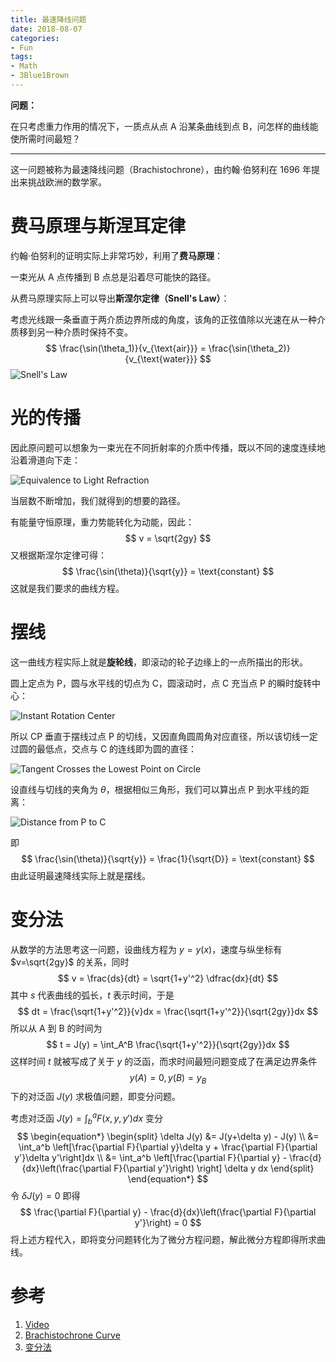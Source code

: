 ```yaml
---
title: 最速降线问题
date: 2018-08-07
categories:
- Fun
tags:
- Math
- 3Blue1Brown
---
```


**问题：**

在只考虑重力作用的情况下，一质点从点 A 沿某条曲线到点 B，问怎样的曲线能使所需时间最短？

<!-- more -->

---

这一问题被称为最速降线问题（Brachistochrone），由约翰·伯努利在 1696 年提出来挑战欧洲的数学家。

# 费马原理与斯涅耳定律

约翰·伯努利的证明实际上非常巧妙，利用了**费马原理**：

一束光从 A 点传播到 B 点总是沿着尽可能快的路径。

从费马原理实际上可以导出**斯涅尔定律（Snell's Law）**：

考虑光线跟一条垂直于两介质边界所成的角度，该角的正弦值除以光速在从一种介质移到另一种介质时保持不变。
$$
\frac{\sin(\theta_1)}{v_{\text{air}}} = \frac{\sin(\theta_2)}{v_{\text{water}}}
$$
![Snell's Law](https://i.imgur.com/grhevoi.jpg)

# 光的传播

因此原问题可以想象为一束光在不同折射率的介质中传播，既以不同的速度连续地沿着滑道向下走：

![Equivalence to Light Refraction](https://i.imgur.com/HuYwICL.jpg)

当层数不断增加，我们就得到的想要的路径。

有能量守恒原理，重力势能转化为动能，因此：
$$
v = \sqrt{2gy}
$$
又根据斯涅尔定律可得：
$$
\frac{\sin(\theta)}{\sqrt{y}} = \text{constant}
$$
这就是我们要求的曲线方程。

# 摆线

这一曲线方程实际上就是**旋轮线**，即滚动的轮子边缘上的一点所描出的形状。

圆上定点为 P，圆与水平线的切点为 C，圆滚动时，点 C 充当点 P 的瞬时旋转中心：

![Instant Rotation Center](https://i.imgur.com/yMiZO8r.jpg)

所以 CP 垂直于摆线过点 P 的切线，又因直角圆周角对应直径，所以该切线一定过圆的最低点，交点与 C 的连线即为圆的直径：

![Tangent Crosses the Lowest Point on Circle](https://i.imgur.com/ZX63jAn.jpg)

设直线与切线的夹角为 $\theta$，根据相似三角形，我们可以算出点 P 到水平线的距离：

![Distance from P to C](https://i.imgur.com/5y8lXzp.jpg)

即
$$
\frac{\sin(\theta)}{\sqrt{y}} = \frac{1}{\sqrt{D}} = \text{constant}
$$
由此证明最速降线实际上就是摆线。

# 变分法

从数学的方法思考这一问题，设曲线方程为 $y=y(x)$，速度与纵坐标有 $v=\sqrt{2gy}$ 的关系，同时
$$
v = \frac{ds}{dt} = \sqrt{1+y'^2} \dfrac{dx}{dt}
$$
其中 $s$ 代表曲线的弧长，$t$ 表示时间，于是
$$
dt = \frac{\sqrt{1+y'^2}}{v}dx = \frac{\sqrt{1+y'^2}}{\sqrt{2gy}}dx
$$
所以从 A 到 B 的时间为
$$
t = J(y) = \int_A^B \frac{\sqrt{1+y'^2}}{\sqrt{2gy}}dx
$$
这样时间 $t$ 就被写成了关于 $y$ 的泛函，而求时间最短问题变成了在满足边界条件
$$
y(A) = 0, y(B) = y_B
$$
下的对泛函 $J(y)$ 求极值问题，即变分问题。

考虑对泛函 $\displaystyle J(y) = \int_b^a F(x,y,y')dx$ 变分
$$
\begin{equation*}
\begin{split}
\delta J(y) &= J(y+\delta y) - J(y) \\
&= \int_a^b \left[\frac{\partial F}{\partial y}\delta y + \frac{\partial F}{\partial y'}\delta y'\right]dx \\
&= \int_a^b \left[\frac{\partial F}{\partial y} - \frac{d}{dx}\left(\frac{\partial F}{\partial y'}\right) \right] \delta y dx
\end{split}
\end{equation*}
$$
令 $\delta J(y) = 0$ 即得
$$
\frac{\partial F}{\partial y} - \frac{d}{dx}\left(\frac{\partial F}{\partial y'}\right) = 0
$$
将上述方程代入，即将变分问题转化为了微分方程问题，解此微分方程即得所求曲线。

# 参考

1. [Video](https://www.bilibili.com/video/av6385842)
2. [Brachistochrone Curve](https://en.wikipedia.org/wiki/Brachistochrone_curve)
3. [变分法](http://blog.sciencenet.cn/blog-1319915-1013924.html)
